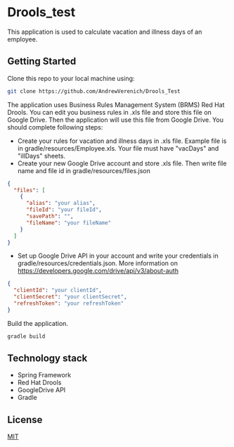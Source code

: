 # Drools_test
This application is used to calculate vacation and illness days of an employee. 
## Getting Started
Clone this repo to your local machine using:
```bash
git clone https://github.com/AndrewVerenich/Drools_Test
```
The application uses Business Rules Management System (BRMS) Red Hat Drools. You can edit you business rules in .xls file 
and store this file on Google Drive. Then the application will use this file from Google Drive. You should complete following steps:

+ Create your rules for vacation and illness days in .xls file. Example file is in gradle/resources/Employee.xls. Your file must 
have "vacDays" and "illDays" sheets.
+ Create your new Google Drive account and store .xls file. Then write file name and file id in gradle/resources/files.json
```json
{
  "files": [
    {
      "alias": "your alias",
      "fileId": "your fileId",
      "savePath": "",
      "fileName": "your fileName"
    }
  ]
}
```
+ Set up Google Drive API in your account and write your credentials in gradle/resources/credentials.json. More information on https://developers.google.com/drive/api/v3/about-auth
```json
{
  "clientId": "your clientId",
  "clientSecret": "your clientSecret",
  "refreshToken": "your refreshToken"
}
```

Build the application.
```bash
gradle build
```
## Technology stack
+ Spring Framework
+ Red Hat Drools
+ GoogleDrive API
+ Gradle

## License
[MIT](https://choosealicense.com/licenses/mit/)
